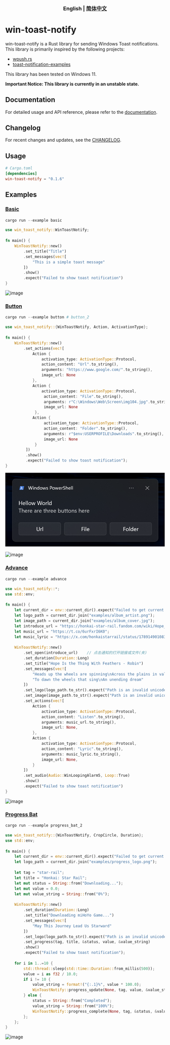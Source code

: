 <h3 align="center"> English | <a href='./README_zh.md'>简体中文</a></h3>

# win-toast-notify
win-toast-notify is a Rust library for sending Windows Toast notifications. This library is primarily inspired by the following projects:

- [wpush.rs](https://github.com/saez-juan/wpush.rs)
- [toast-notification-examples](https://github.com/GitHub30/toast-notification-examples)

This library has been tested on Windows 11.

**Important Notice: This library is currently in an unstable state.**

## Documentation
For detailed usage and API reference, please refer to the [documentation](https://docs.rs/win-toast-notify).

## Changelog
For recent changes and updates, see the [CHANGELOG](./CHANGELOG.md).

## Usage
```toml
# Cargo.toml
[dependencies]
win-toast-notify = "0.1.6"
```

## Examples

### [Basic](./examples/basic.rs)
```PowerShell
cargo run --example basic
```
```rust
use win_toast_notify::WinToastNotify;

fn main() {
    WinToastNotify::new()
        .set_title("Title")
        .set_messages(vec![
            "This is a simple toast message"
        ])
        .show()
        .expect("Failed to show toast notification")
}
```

![image](https://raw.githubusercontent.com/iKineticate/win-toast-notify/main/screenshots/basic.png)

### [Button](./examples/button.rs)
```PowerShell
cargo run --example button # button_2
```
```rust
use win_toast_notify::{WinToastNotify, Action, ActivationType};

fn main() {
    WinToastNotify::new()
        .set_actions(vec![
            Action {
                activation_type: ActivationType::Protocol,
                action_content: "Url".to_string(),
                arguments: "https://www.google.com/".to_string(),
                image_url: None
            },
            Action {
                activation_type: ActivationType::Protocol,
                 action_content: "File".to_string(),
                 arguments: r"C:\Windows\Web\Screen\img104.jpg".to_string(),
                 image_url: None
             },
            Action {
                 activation_type: ActivationType::Protocol,
                 action_content: "Folder".to_string(),
                 arguments: r"$env:USERPROFILE\Downloads".to_string(),   // PowerShell supports using environment variables
                 image_url: None
             }
         ])
         .show()
         .expect("Failed to show toast notification");
}
```

![image](https://raw.githubusercontent.com/iKineticate/win-toast-notify/main/screenshots/button_basic.png)

![image](https://raw.githubusercontent.com/iKineticate/win-toast-notify/main/screenshots/button_image.png)

### [Advance](./examples/advance.rs)
```PowerShell
cargo run --example advance
```
```rust
use win_toast_notify::*;
use std::env;

fn main() {
    let current_dir = env::current_dir().expect("Failed to get current directory");
    let logo_path = current_dir.join("examples/album_artist.png");
    let image_path = current_dir.join("examples/album_cover.jpg");
    let introduce_url = "https://honkai-star-rail.fandom.com/wiki/Hope_Is_the_Thing_With_Feathers";
    let music_url = "https://t.co/6urFxrI6K0";
    let music_lyric = "https://x.com/honkaistarrail/status/1789149010831569254";

    WinToastNotify::new()
        .set_open(introduce_url)    // 点击通知的打开链接或文件(夹)
        .set_duration(Duration::Long)
        .set_title("Hope Is the Thing With Feathers - Robin")
        .set_messages(vec![
            "Heads up the wheels are spinning\nAcross the plains in valleys deep",
            "To dawn the wheels that sing\nAn unending dream"
        ])
        .set_logo(logo_path.to_str().expect("Path is an invalid unicode"), CropCircle::True)
        .set_image(image_path.to_str().expect("Path is an invalid unicode"), ImagePlacement::Top)
        .set_actions(vec![
            Action {
                activation_type: ActivationType::Protocol,
                action_content: "Listen".to_string(),
                arguments: music_url.to_string(),
                image_url: None,
            },
            Action {
                activation_type: ActivationType::Protocol,
                action_content: "Lyric".to_string(),
                arguments: music_lyric.to_string(),
                image_url: None,
            }
        ])
        .set_audio(Audio::WinLoopingAlarm5, Loop::True)
        .show()
        .expect("Failed to show toast notification")
}
```

![image](https://raw.githubusercontent.com/iKineticate/win-toast-notify/main/screenshots/advance_en.png)

### [Progress Bat](./examples/progress_bat_2.rs)
```PowerShell
cargo run --example progress_bat_2
```
```rust
use win_toast_notify::{WinToastNotify, CropCircle, Duration};
use std::env;

fn main() {
    let current_dir = env::current_dir().expect("Failed to get current directory");
    let logo_path = current_dir.join("examples/progress_logo.png");

    let tag = "star-rail";
    let title = "Honkai: Star Rail";
    let mut status = String::from("Downloading...");
    let mut value = 0.0;
    let mut value_string = String::from("0%");

    WinToastNotify::new()
        .set_duration(Duration::Long)   
        .set_title("Downloading miHoYo Game...")
        .set_messages(vec![
            "May This Journey Lead Us Starward"
        ])
        .set_logo(logo_path.to_str().expect("Path is an invalid unicode"), CropCircle::True)
        .set_progress(tag, title, &status, value, &value_string)
        .show()
        .expect("Failed to show toast notification");

    for i in 1..=10 {
        std::thread::sleep(std::time::Duration::from_millis(500));
        value = i as f32 / 10.0;
        if i != 10 {
            value_string = format!("{:.1}%", value * 100.0);
            WinToastNotify::progress_update(None, tag, value, &value_string).expect("Failed to update");
        } else {
            status = String::from("Completed");
            value_string = String::from("100%");
            WinToastNotify::progress_complete(None, tag, &status, &value_string).expect("Failed to complete");
        };
    };
}
```

![image](https://raw.githubusercontent.com/iKineticate/win-toast-notify/main/screenshots/progress.gif)
